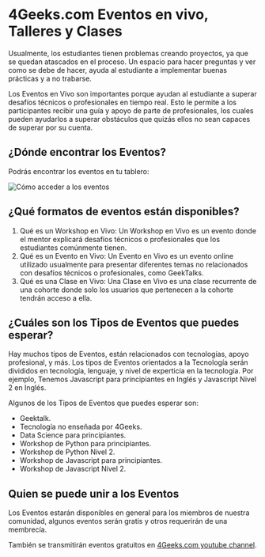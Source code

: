 # 4Geeks.com Eventos en vivo, Talleres y Clases

Usualmente, los estudiantes tienen problemas creando proyectos, ya que se quedan atascados en el proceso. Un espacio para hacer preguntas y ver como se debe de hacer, ayuda al estudiante a implementar buenas prácticas y a no trabarse.

Los Eventos en Vivo son importantes porque ayudan al estudiante a superar desafíos técnicos o profesionales en tiempo real. Esto le permite a los participantes recibir una guía y apoyo de parte de profesionales, los cuales pueden ayudarlos a superar obstáculos que quizás ellos no sean capaces de superar por su cuenta.

## ¿Dónde encontrar los Eventos?

Podrás encontrar los eventos en tu tablero:

![Cómo acceder a los eventos](https://storage.googleapis.com/media-breathecode/121e4a50f21f28d7d431419a3aa3c921c48b4c3690336518e199a9972626494b)

## ¿Qué formatos de eventos están disponibles?

1. Qué es un Workshop en Vivo: Un Workshop en Vivo es un evento donde el mentor explicará desafíos técnicos o profesionales que los estudiantes comúnmente tienen.
2. Qué es un Evento en Vivo: Un Evento en Vivo es un evento online utilizado usualmente para presentar diferentes temas no relacionados con desafíos técnicos o profesionales, como GeekTalks.
3. Qué es una Clase en Vivo: Una Clase en Vivo es una clase recurrente de una cohorte donde solo los usuarios que pertenecen a la cohorte tendrán acceso a ella.

## ¿Cuáles son los Tipos de Eventos que puedes esperar?

Hay muchos tipos de Eventos, están relacionados con tecnologías, apoyo profesional, y más. Los tipos de Eventos orientados a la Tecnología serán divididos en tecnología, lenguaje, y nivel de experticia en la tecnología. Por ejemplo, Tenemos Javascript para principiantes en Inglés y Javascript Nivel 2 en Inglés.

Algunos de los Tipos de Eventos que puedes esperar son:

- Geektalk.
- Tecnología no enseñada por 4Geeks.
- Data Science para principiantes.
- Workshop de Python para principiantes.
- Workshop de Python Nivel 2.
- Workshop de Javascript para principiantes.
- Workshop de Javascript Nivel 2.

## Quien se puede unir a los Eventos

Los Eventos estarán disponibles en general para los miembros de nuestra comunidad, algunos eventos serán gratis y otros requerirán de una membrecía.

También se transmitirán eventos gratuitos en [4Geeks.com youtube channel](https://www.youtube.com/@4Geeks_).

<!-- Algunos se transmitirán en vivo en el canal de YouTube de la empresa, otros serán privados -->
